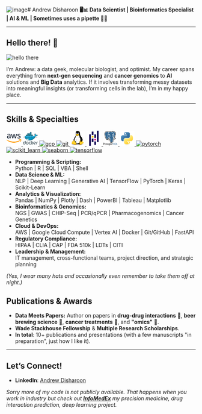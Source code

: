 ![image](https://github.com/user-attachments/assets/9b289971-9bf4-421a-8285-c009af196e17)# Andrew Disharoon
**🖥️📊 Data Scientist | Bioinformatics Specialist | AI & ML | Sometimes uses a pipette 🧬🧫**  

---

## Hello there! 👋
![hello there](https://media1.giphy.com/media/v1.Y2lkPTc5MGI3NjExMmRibnlvaTdyM3I3Y3ZwbXZhZWFhbXN6cnlxdjdmcHA0ejJpZXgweSZlcD12MV9pbnRlcm5hbF9naWZfYnlfaWQmY3Q9Zw/xTiIzJSKB4l7xTouE8/giphy.gif)

I’m Andrew: a data geek, molecular biologist, and optimist. My career spans everything from **next-gen sequencing** and **cancer genomics** to **AI** solutions and **Big Data** analytics. If it involves transforming messy datasets into meaningful insights (or transforming cells in the lab), I’m in my happy place.

---

## Skills & Specialties
<p align="left"> <a href="https://aws.amazon.com" target="_blank" rel="noreferrer"> <img src="https://raw.githubusercontent.com/devicons/devicon/master/icons/amazonwebservices/amazonwebservices-original-wordmark.svg" alt="aws" width="40" height="40"/> </a> <a href="https://www.docker.com/" target="_blank" rel="noreferrer"> <img src="https://raw.githubusercontent.com/devicons/devicon/master/icons/docker/docker-original-wordmark.svg" alt="docker" width="40" height="40"/> </a> <a href="https://cloud.google.com" target="_blank" rel="noreferrer"> <img src="https://www.vectorlogo.zone/logos/google_cloud/google_cloud-icon.svg" alt="gcp" width="40" height="40"/> </a> <a href="https://git-scm.com/" target="_blank" rel="noreferrer"> <img src="https://www.vectorlogo.zone/logos/git-scm/git-scm-icon.svg" alt="git" width="40" height="40"/> </a> <a href="https://www.linux.org/" target="_blank" rel="noreferrer"> <img src="https://raw.githubusercontent.com/devicons/devicon/master/icons/linux/linux-original.svg" alt="linux" width="40" height="40"/> </a> <a href="https://pandas.pydata.org/" target="_blank" rel="noreferrer"> <img src="https://raw.githubusercontent.com/devicons/devicon/2ae2a900d2f041da66e950e4d48052658d850630/icons/pandas/pandas-original.svg" alt="pandas" width="40" height="40"/> </a> <a href="https://www.postgresql.org" target="_blank" rel="noreferrer"> <img src="https://raw.githubusercontent.com/devicons/devicon/master/icons/postgresql/postgresql-original-wordmark.svg" alt="postgresql" width="40" height="40"/> </a> <a href="https://www.python.org" target="_blank" rel="noreferrer"> <img src="https://raw.githubusercontent.com/devicons/devicon/master/icons/python/python-original.svg" alt="python" width="40" height="40"/> </a> <a href="https://pytorch.org/" target="_blank" rel="noreferrer"> <img src="https://www.vectorlogo.zone/logos/pytorch/pytorch-icon.svg" alt="pytorch" width="40" height="40"/> </a> <a href="https://scikit-learn.org/" target="_blank" rel="noreferrer"> <img src="https://upload.wikimedia.org/wikipedia/commons/0/05/Scikit_learn_logo_small.svg" alt="scikit_learn" width="40" height="40"/> </a> <a href="https://seaborn.pydata.org/" target="_blank" rel="noreferrer"> <img src="https://seaborn.pydata.org/_images/logo-mark-lightbg.svg" alt="seaborn" width="40" height="40"/> </a> <a href="https://www.tensorflow.org" target="_blank" rel="noreferrer"> <img src="https://www.vectorlogo.zone/logos/tensorflow/tensorflow-icon.svg" alt="tensorflow" width="40" height="40"/> </a> </p>

- **Programming & Scripting:**  
  Python | R | SQL | VBA | Shell
- **Data Science & ML:**  
  NLP | Deep Learning | Generative AI | TensorFlow | PyTorch | Keras | Scikit-Learn
- **Analytics & Visualization:**  
  Pandas | NumPy | Plotly | Dash | PowerBI | Tableau | Matplotlib
- **Bioinformatics & Genomics:**  
  NGS | GWAS | CHIP-Seq | PCR/qPCR | Pharmacogenomics | Cancer Genetics
- **Cloud & DevOps:**  
  AWS | Google Cloud Compute | Vertex AI | Docker | Git/GitHub | FastAPI
- **Regulatory Compliance:**  
  HIPAA | CLIA | CAP | FDA 510k | LDTs | CITI
- **Leadership & Management:**  
  IT management, cross-functional teams, project direction, and strategic planning
  

*(Yes, I wear many hats and occasionally even remember to take them off at night.)*

## Publications & Awards

- **Data Meets Papers:** Author on papers in **drug-drug interactions** 💊, **beer brewing science** 🍻, **cancer treatments** 🦀, and **"omics"** 🧬.  
- **Wade Stackhouse Fellowship** & **Multiple Research Scholarships**.  
- **In total**: 10+ publications and presentations (with a few manuscripts "in preparation", just how I like it).

---

## Let’s Connect!
- **LinkedIn**: [Andrew Disharoon](https://www.linkedin.com/in/andrew-disharoon)  

*Sorry more of my code is not publicly available. That happens when you work in industry but check out [**InfoMedEx**](https://github.com/andydish/andydish/blob/main/External%20InfoMedEx%20June%202024.pdf) my precision medicine, drug interaction prediction, deep learning project.* 

